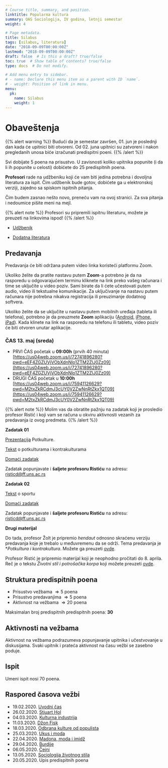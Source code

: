 ```yaml
---
# Course title, summary, and position.
linktitle: Popularna kultura
summary: OAS Sociologija, IV godina, letnji semestar
weight: 4

# Page metadata.
title: Silabus
tags: [silabus, literatura]
date: "2018-09-09T00:00:00Z"
lastmod: "2018-09-09T00:00:00Z"
draft: false  # Is this a draft? true/false
toc: true  # Show table of contents? true/false
type: docs  # Do not modify.

# Add menu entry to sidebar.
# - name: Declare this menu item as a parent with ID `name`.
# - weight: Position of link in menu.
menu:
  pk:
    name: Silabus
    weight: 1
---
```


# Obaveštenja

{{% alert warning %}}
Budući da je semestar završen, 01. jun je poslednji dan kada će upitnici biti otvoreni. Od 02. juna upitnici su zatvoreni i nakon pregledanih unosa biće izračunati predispitni poeni.
{{% /alert %}}

Svi dobijate 5 poena na prisustvo. U zavisnosti koliko upitnika popunite (i da li ih popunite u celosti) dobićete do 25 predispitnih poena.

**Profesori** rade na udžbeniku koji će vam biti jedina potrebna i dovoljna literatura za ispit. Čim udžbenik bude gotov, dobićete ga u elektronskoj verziji, zajedno sa spiskom ispitnih pitanja.

Čim budem zasnao nešto novo, preneću vam na ovoj stranici. Za sva pitanja i nedoumice pišite meni na mejl.

{{% alert note %}}
Profesori su pripremili ispitnu literaturu, možete je preuzeti na linkovima ispod!
{{% /alert %}}

- [Udžbenik](/files/pk-lit.pdf)

- [Dodatna literatura](/files/pk-lit-2.pdf)

## Predavanja

Predavanja će biti održana putem video linka koristeći platformu Zoom.

Ukoliko želite da pratite nastavu putem **Zoom**-a potrebno je da na rasporedu u odgovarajućem terminu kliknete na link preko vašeg računara i time se uključite u video poziv. Sami birate da li ćete učestovati putem audio, video ili tekstualne komunikacije. Za uključivanje na nastavu putem računara nije potrebna nikakva registracija ili preuzimanje dodatnog softvera.

Ukoliko želite da se uključite u nastavu putem mobilnih uređaja (tableta ili telefona), potrebno je da preuzmete **Zoom** aplikaciju ([Android](https://play.google.com/store/apps/details?id=us.zoom.videomeetings), [iPhone, iPad](https://itunes.apple.com/us/app/id546505307)). Kada klinete na link na rasporedu na telefonu ili tabletu, video poziv će biti otvoren unutar aplikacije.



### ČAS 13. maj (sreda)

- PRVI ČAS početak u **09:00h** (prvih 40 minuta) [https://us04web.zoom.us/j/72741896280?pwd=eEF4ZGZUVjVObXdnNlo1ZTM2ZlJ0Zz09](https://us04web.zoom.us/j/72741896280?pwd=eEF4ZGZUVjVObXdnNlo1ZTM2ZlJ0Zz09)
- DRUGI ČAS početak u **10:00h** [https://us04web.zoom.us/j/75941126629?pwd=M2txZkRCdmJ3cUY0V2ZwNnRtZkx1QT09](https://us04web.zoom.us/j/75941126629?pwd=M2txZkRCdmJ3cUY0V2ZwNnRtZkx1QT09)

{{% alert note %}}
Molim vas da obratite pažnju na zadatak koji je prosledio profesor Ristić i koji vam se računa u okviru aktivnosti vezanih za predavanja iz ovog predmeta.
{{% /alert %}}

**Zadatak 01**

[Prezentacija](/files/pk.pptx) Potkulture.

[Tekst](/files/pk-kk2.pdf) o potkulturama i kontrakulturama

[Domaći zadatak](/files/zpk.docx)

Zadatak popunjavate i **šaljete profesoru Ristiću** na adresu: risticd@ff.uns.ac.rs

**Zadatak 02**

[Tekst](/files/sport.pdf) o sportu

[Domaći zadatak](/files/sport.doc)

Zadatak popunjavate i **šaljete profesoru Ristiću** na adresu: risticd@ff.uns.ac.rs

**Drugi materijal**


Do tada, profesor Žolt je pripremio *hendaut* odnosno skraćenu verziju predavanja koje je trebalo u međuvremenu da se održi. Tema predavanja je **Potkultura i kontrakultura*. Možete ga preuzeti [ovde](/files/pk-kk.pdf).

Profesor Ristić je pripremio materijal koji je neophodno pročitati do 8. aprila. Reč je o tekstu *Životni stil i potrošačka korpa* koji možete preuzeti [ovde](/files/pk-mf.pdf).

## Struktura predispitnih poena

- Prisustvo vežbama $\Rightarrow 5$ poena
- Prisustvo predavanjima $\Rightarrow 5$ poena
- Aktivnost na vežbama $\Rightarrow 20$ poena

Maksimalan broj predispitnih predispitnih poena: **30**

## Aktivnosti na vežbama

Aktivnost na vežbama podrazumeva popunjavanje upitnika i učestvovanje u diskusijama. Svaki upitnik i prateća aktivnost na času vežbi se zasebno poduje.

## Ispit

Umeni ispit nosi $70$ poena.


## Raspored časova vežbi

- 19.02.2020.  [Uvodni čas](pk-01.html)
- 26.02.2020. [Stjuart Hol](pk-02.html)
- 04.03.2020. [Kulturna industrija](pk-03.html)
- 11.03.2020. [Džon Fisk](pk-04.html)
- 18.03.2020. [Odbrana kulture od populista](pk-05.html)
- 25.03.2020. [Ukus i moda](pk-06.html)
- 22.04.2020. [Madona, moda i imidž](pk-07.html)
- 29.04.2020. [Burdije](pk-08.html)
- 06.05.2020. [Čejni](pk-09.html)
- 13.05.2020. [Sociologija životnog stila](pk-10.html)
- 20.05.2020. Upis predispitnih poena

